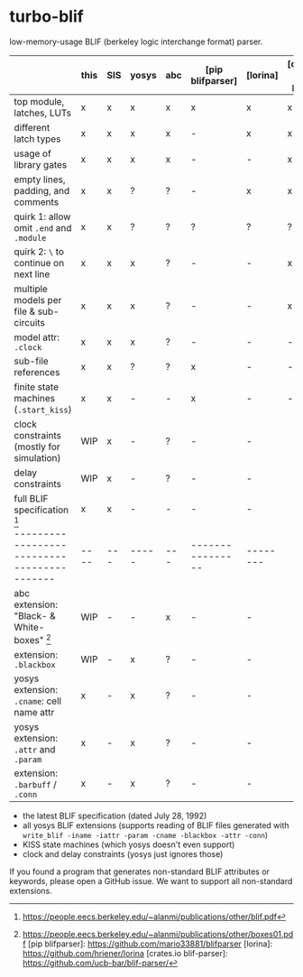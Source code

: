 # turbo-blif

low-memory-usage BLIF (berkeley logic interchange format) parser.

|                                             | this | SIS | yosys | abc | [pip blifparser] | [lorina] | [crates.io blif-parser] |
| ------------------------------------------- | ---- | --- | ----- | --- | ---------------- | -------- | ----------------------- |
| top module, latches, LUTs                   |  x   |  x  |   x   |  x  |         x        |     x    |          x              |
| different latch types                       |  x   |  x  |   x   |  x  |         -        |     x    |          x              |
| usage of library gates                      |  x   |  x  |   x   |  x  |         -        |     -    |          x              |
| empty lines, padding, and comments          |  x   |  x  |   ?   |  ?  |         -        |     x    |          x              |
| quirk 1: allow omit `.end` and `.module`    |  x   |  x  |   ?   |  ?  |         ?        |     ?    |          ?              |
| quirk 2: `\` to continue on next line       |  x   |  x  |   x   |  ?  |         -        |     -    |          x              |
| multiple models per file & sub-circuits     |  x   |  x  |   x   |  ?  |         -        |     -    |          x              |
| model attr: `.clock`                        |  x   |  x  |   x   |  ?  |         -        |     -    |          -              |
| sub-file references                         |  x   |  x  |   ?   |  ?  |         x        |     -    |          -              |
| finite state machines (`.start_kiss`)       |  x   |  x  |   -   |  -  |         x        |     -    |          -              |
| clock constraints (mostly for simulation)   | WIP  |  x  |   -   |  ?  |         -        |     -    |
| delay constraints                           | WIP  |  x  |   -   |  ?  |         -        |     -    |
| full BLIF specification [^1]                |  x   |  x  |   -   |  -  |         -        |     -    |
| ------------------------------------------- | ---- | --- | ----- | --- | ---------------- | -------- |
| abc extension: "Black- & White-boxes" [^2]  | WIP  |  -  |   -   |  x  |         -        |     -    |
| extension: `.blackbox`                      | WIP  |  -  |   x   |  ?  |         -        |     -    |
| yosys extension: `.cname`: cell name attr   |  x   |  -  |   x   |  ?  |         -        |     -    |
| yosys extension: `.attr` and `.param`       |  x   |  -  |   x   |  ?  |         -        |     -    |
| extension: `.barbuff` / `.conn`             |  x   |  -  |   x   |  ?  |         -        |     -    |



[^1]: https://people.eecs.berkeley.edu/~alanmi/publications/other/blif.pdf
[^2]: https://people.eecs.berkeley.edu/~alanmi/publications/other/boxes01.pdf
[pip blifparser]: https://github.com/mario33881/blifparser
[lorina]: https://github.com/hriener/lorina
[crates.io blif-parser]: https://github.com/ucb-bar/blif-parser/

- the latest BLIF specification (dated July 28, 1992)
- all yosys BLIF extensions
  (supports reading of BLIF files generated with `write_blif -iname -iattr -param -cname -blackbox -attr -conn`)
- KISS state machines (which yosys doesn't even support)
- clock and delay constraints (yosys just ignores those)

If you found a program that generates non-standard BLIF attributes or keywords, please open a GitHub issue.
We want to support all non-standard extensions.
